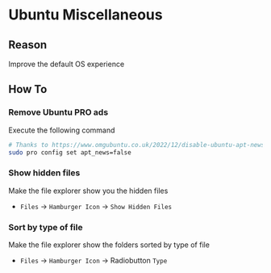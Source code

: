 # Ubuntu Miscellaneous

## Reason

Improve the default OS experience

## How To

### Remove Ubuntu PRO ads

Execute the following command

```bash
# Thanks to https://www.omgubuntu.co.uk/2022/12/disable-ubuntu-apt-news-annoyance
sudo pro config set apt_news=false
```

### Show hidden files

Make the file explorer show you the hidden files

- `Files` -> `Hamburger Icon` -> `Show Hidden Files`

### Sort by type of file

Make the file explorer show the folders sorted by type of file

- `Files` -> `Hamburger Icon` -> Radiobutton `Type`

